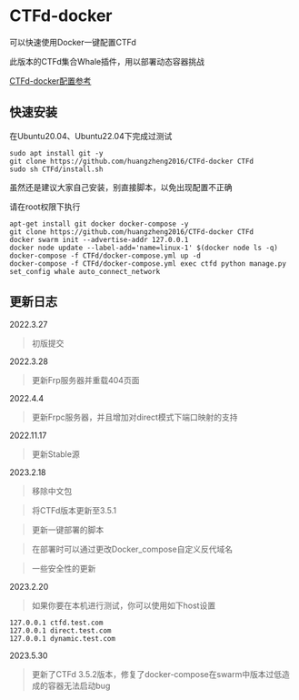 # CTFd-docker
可以快速使用Docker一键配置CTFd

此版本的CTFd集合Whale插件，用以部署动态容器挑战

[CTFd-docker配置参考](https://blog.hz2016.com/2022/03/%e3%80%90ctfd%e3%80%91%e9%9d%b6%e5%9c%ba%e5%ae%89%e8%a3%85%e4%b8%8e%e9%85%8d%e7%bd%ae%ef%bc%88docker%e4%b8%80%e9%94%ae%e9%85%8d%e7%bd%ae%e7%89%88%ef%bc%89/)

## 快速安装

在Ubuntu20.04、Ubuntu22.04下完成过测试

```
sudo apt install git -y
git clone https://github.com/huangzheng2016/CTFd-docker CTFd
sudo sh CTFd/install.sh
```

虽然还是建议大家自己安装，别直接脚本，以免出现配置不正确

请在root权限下执行

```
apt-get install git docker docker-compose -y
git clone https://github.com/huangzheng2016/CTFd-docker CTFd
docker swarm init --advertise-addr 127.0.0.1
docker node update --label-add='name=linux-1' $(docker node ls -q)
docker-compose -f CTFd/docker-compose.yml up -d
docker-compose -f CTFd/docker-compose.yml exec ctfd python manage.py set_config whale auto_connect_network
```

## 更新日志

2022.3.27
>初版提交

2022.3.28

>更新Frp服务器并重载404页面

2022.4.4

>更新Frpc服务器，并且增加对direct模式下端口映射的支持

2022.11.17
>更新Stable源 

2023.2.18
>移除中文包

>将CTFd版本更新至3.5.1

>更新一键部署的脚本

>在部署时可以通过更改Docker_compose自定义反代域名

>一些安全性的更新

2023.2.20
>如果你要在本机进行测试，你可以使用如下host设置

```
127.0.0.1 ctfd.test.com
127.0.0.1 direct.test.com
127.0.0.1 dynamic.test.com
```

2023.5.30
>更新了CTFd 3.5.2版本，修复了docker-compose在swarm中版本过低造成的容器无法启动bug
